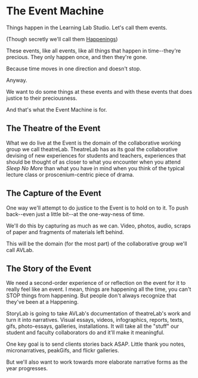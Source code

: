 # The Event Machine

Things happen in the Learning Lab Studio. Let's call them events.

(Though secretly we'll call them [Happenings](https://en.wikipedia.org/wiki/Happening))

These events, like all events, like all things that happen in time--they're precious. They only happen once, and then they're gone. 

Because time moves in one direction and doesn't stop.

Anyway.

We want to do some things at these events and with these events that does justice to their preciousness.

And that's what the Event Machine is for.

## The Theatre of the Event

What we do live at the Event is the domain of the collaborative working group we call theatreLab. TheatreLab has as its goal the collaborative devising of new experiences for students and teachers, experiences that should be thought of as closer to what you encounter when you attend *Sleep No More* than what you have in mind when you think of the typical lecture class or proscenium-centric piece of drama.

## The Capture of the Event

One way we'll attempt to do justice to the Event is to hold on to it. To push back--even just a little bit--at the one-way-ness of time.

We'll do this by capturing as much as we can. Video, photos, audio, scraps of paper and fragments of materials left behind.

This will be the domain (for the most part) of the collaborative group we'll call AVLab. 

## The Story of the Event

We need a second-order experience of or reflection on the event for it to really feel like an event. I mean, things are happening all the time, you can't STOP things from happening. But people don't always recognize that they've been at a Happening.

StoryLab is going to take AVLab's documentation of theatreLab's work and turn it into narratives. Visual essays, videos, infographics, reports, texts, gifs, photo-essays, galleries, installations. It will take all the "stuff" our student and faculty collaborators do and it'll make it meaningful.

One key goal is to send clients stories back ASAP. Little thank you notes, micronarratives, peakGifs, and flickr galleries.

But we'll also want to work towards more elaborate narrative forms as the year progresses.